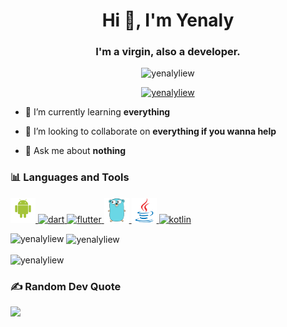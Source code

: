 <h1 align="center">Hi 👋, I'm Yenaly</h1>

<h3 align="center">I'm a virgin, also a developer.</h3>

<p align="center"> <img src="https://komarev.com/ghpvc/?username=yenalyliew&label=Profile%20views&color=0e75b6&style=flat" alt="yenalyliew" /> </p>

<p align="center"> <a href="https://github.com/ryo-ma/github-profile-trophy"><img src="https://github-profile-trophy.vercel.app/?username=yenalyliew" alt="yenalyliew" /></a> </p>

- 🌱 I’m currently learning **everything**

- 👯 I’m looking to collaborate on **everything if you wanna help**

- 💬 Ask me about **nothing**

<h3 align="left">📊 Languages and Tools</h3>

<p align="left"> <a href="https://developer.android.com" target="_blank" rel="noreferrer"> <img src="https://raw.githubusercontent.com/devicons/devicon/master/icons/android/android-original-wordmark.svg" alt="android" width="40" height="40"/> </a> <a href="https://dart.dev" target="_blank" rel="noreferrer"> <img src="https://www.vectorlogo.zone/logos/dartlang/dartlang-icon.svg" alt="dart" width="40" height="40"/> </a> <a href="https://flutter.dev" target="_blank" rel="noreferrer"> <img src="https://www.vectorlogo.zone/logos/flutterio/flutterio-icon.svg" alt="flutter" width="40" height="40"/> </a> <a href="https://golang.org" target="_blank" rel="noreferrer"> <img src="https://raw.githubusercontent.com/devicons/devicon/master/icons/go/go-original.svg" alt="go" width="40" height="40"/> </a> <a href="https://www.java.com" target="_blank" rel="noreferrer"> <img src="https://raw.githubusercontent.com/devicons/devicon/master/icons/java/java-original.svg" alt="java" width="40" height="40"/> </a> <a href="https://kotlinlang.org" target="_blank" rel="noreferrer"> <img src="https://www.vectorlogo.zone/logos/kotlinlang/kotlinlang-icon.svg" alt="kotlin" width="40" height="40"/> </a> </p>

<p><img align="left" src="https://github-readme-stats.vercel.app/api/top-langs?username=yenalyliew&show_icons=true&locale=en&layout=compact" alt="yenalyliew" /></p>

<p>&nbsp;<img align="center" src="https://github-readme-stats.vercel.app/api?username=yenalyliew&show_icons=true&locale=en" alt="yenalyliew" /></p>

<p><img align="center" src="https://github-readme-streak-stats.herokuapp.com/?user=yenalyliew&" alt="yenalyliew" /></p>

### ✍️ Random Dev Quote
![](https://quotes-github-readme.vercel.app/api?type=horizontal&theme=light)
